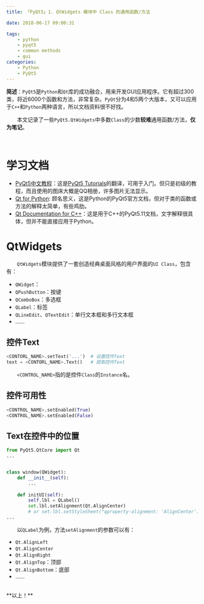```yaml
---
title: 「PyQt5」1. QtWidgets 模块中 Class 的通用函数/方法

date: 2018-06-17 09:00:31

tags:
    - python
    - pyqt5
    - common methods
    - gui
categories:
    - Python
    - PyQt5
---
```


**简述**：`PyQt5`是`Python`和`Qt`库的成功融合，用来开发GUI应用程序。它有超过300类，将近6000个函数和方法，非常复杂。`PyQt`分为4和5两个大版本，又可以应用于`C++`和`Python`两种语言，所以文档资料很不好找。

　　本文记录了一些`PyQt5.QtWidgets`中多数`Class`的少数**较难**通用函数/方法，**仅为笔记**。

<!-- more -->
<br />

# 学习文档
- [PyQt5中文教程](http://code.py40.com/pyqt5/14.html)：这是[PyQt5 Tutorials](https://pythonspot.com/en/pyqt5/)的翻译，可用于入门。但只是初级的教程，而且使用的图床大概是QQ相册，许多图片无法显示。
- [Qt for Python](https://doc.qt.io/qtforpython/index.html): 顾名思义，这是Python的PyQt5官方文档，但对于类的函数或方法的解释太简单，有些鸡肋。
- [Qt Documentation for C++](https://doc.qt.io/qt-5/qtmodules.html)：这是用于C++的PyQt5.11文档，文字解释很具体，但并不能直接应用于Python。


# QtWidgets
　　`QtWidgets`模块提供了一套创造经典桌面风格的用户界面的`UI Class`，包含有：
- `QWidget`：
- `QPushButton`：按键
- `QComboBox`：多选框
- `QLabel`：标签
- `QLineEdit`、`QTextEdit`：单行文本框和多行文本框
- ......

## 控件Text
```Python
<CONTORL_NAME>.setText('...')  # 设置控件Text
text = <CONTORL_NAME>.Text()   # 提取控件Text
```

　　`<CONTROL_NAME>`指的是控件`Class`的`Instance`名。

## 控件可用性
```Python
<CONTROL_NAME>.setEnabled(True)
<CONTROL_NAME>.setEnabled(False)
```

## Text在控件中的位置
```Python
from PyQt5.QtCore import Qt
...


class window(QWidget):
    def __init__(self):
        ...
    
    def initUI(self):
        self.lbl = QLabel()
        set.lbl.setAlignment(Qt.AlignCenter)
        # or set.lbl.setStyleSheet("qproperty-alignment: 'AlignCenter';")
...
```
　　以`QLabel`为例，方法`setAlignment`的参数可以有：
- `Qt.AlignLeft`
- `Qt.AlignCenter`
- `Qt.AlignRight`
- `Qt.AlignTop`：顶部
- `Qt.AlignBottom`：底部
- ......

<br />
**以上！**
<br />

  

  

  

  

  

  